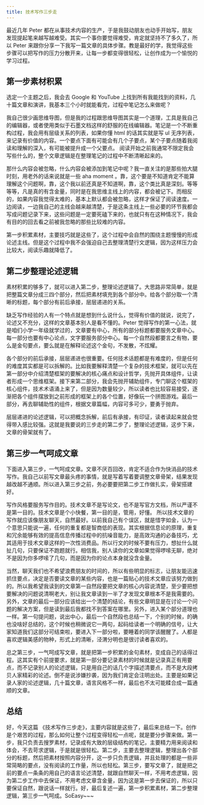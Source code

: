 ```yaml
---
title: 技术写作三步走
---
```


最近几年 Peter 都在从事技术内容的生产，于是我鼓动朋友也动手开始写，朋友发现提起笔来越写越难受。其实一个事你要觉得难受，肯定就坚持不了多久了，所以 Peter 来跟你分享一下我写一篇文章的具体步骤。教是最好的学，我觉得这些步骤可以把写作的压力分散开来，让每一步都变得很轻松，让创作成为一个愉悦的学习过程。

## 第一步素材积累

选定一个主题之后，我会去 Google 和 YouTube 上找到所有我能找到的资料，几十篇文章和演讲，我基本三个小时就能看完，过程中笔记怎么来做呢？

我自己很少画思维导图，但是我的过程跟思维导图其实是一个道理，工具是我自己的编辑器，或者使用类似于石墨文档这样的舒服的在线编辑器。笔记是一个不断重构过程，我会用有层级关系的列表，如果你懂 html 的话其实就是写 ul 无序列表，来记录有价值的内容。一个要点下面有可能会有几个子要点，某个子要点随着我阅读和理解的深入，有可能被提升成一个父要点。 阅读开始之前我通常不限定我会写些什么的，整个文章逻辑是在整理笔记的过程中不断清晰起来的。

那什么内容会被忽略，什么内容会被添加到笔记中呢？我一直关注的是那些拍大腿时刻，用老外的话来说就是一些 aha moment 。靠，这个要是不知道肯定不能算理解这个问题啊，靠，这个我以前还真是不知道啊，靠，这个类比真是深刻。等等等等，凡是真的有含金量，同时是在我思维主线上的内容，都会被记下。而相反的，如果内容我觉得太难的，基本上默认都会被忽略，这样才保证了阅读速度。一边阅读，一边我自己的主线会越来越清楚，于是这条主线上一些必要的环节我都会写成问题记录下来，这些问题是一定要死磕下来的，也就只有在这种情况下，我会有目的的回去看之前被我忽略的那些比较难的内容。

第一步积累素材，主要技巧就是这些了，这个过程中会自然的围绕主题慢慢的形成论述主线。但是这个过程中我不会强迫自己去整理清楚行文逻辑，因为这样压力会比较大，阅读乐趣就降低了。

## 第二步整理论述逻辑

素材积累的够多了，就可以进入第二步，整理论述逻辑了。大思路非常简单，就是把整篇文章分成三四个部分，然后把素材填充到各个部分中。给各个部分取一个清晰的标题，每个部分有前后承接，层层递进的关系。

缺乏写作经验的人有一个特点就是想到什么说什么，觉得有价值的就说，说完了，论述又不充分，这样的文章基本别人是看不懂的。Peter 觉得写作的第一心法，就是咱们小学一年级就学过的，文章要有中心，所有的部分标题都要服务文章中心。每一部分也要有中心论点，文字要服务部分中心。每一个自然段都要言之有物，要么是金句要点，要么就是在解释论述这个金句，不发散，不炫耀。

各个部分的前后承接，层层递进也很重要。任何技术话题都是有难度的，但是任何的难度其实都是可以拆解的。比如我要解释清楚一个复杂的技术框架，就可以先在第一部分中介绍清楚框架的要解决的核心痛点和设计哲学，先抛开具体组件，让读者形成一个思维框架。接下来第二部分，我会先抛开辅助组件，专门聊这个框架的核心组件，技术术语涌上来了，但是因为数量较少，所以读者也比较容易接受，逐渐把各个组件摆放到之前形成的框架上的各个位置，好像玩一个拼图游戏。最后一部分，再去聊辅助性的组件，根据文章篇幅，内容可多可少，要勇于抛弃。

层层递进的论述逻辑，可以把概念拆解，前后有承接，有印证，读者读起来就会觉得带入感比较强。这就是我要说的三步走的第二步了，整理论述逻辑，这步下来，文章的骨架就有了。

## 第三步一气呵成文章

下面进入第三步，一气呵成文章。文章不厌百回改，肯定不适合作为快消品的技术写作。我自己以前写文章最头疼的事情，就是写着写着要调整文章骨架，结果发现越改越不通顺。所以进入第三步之前，务必要要把第二步工作做扎实，骨架搭建好。

写作风格要服务写作目的。技术文章不是写论文，也不是写官方文档，所以严谨不是第一目的。技术文章是个小快餐，第一目的是，管用，好懂。 所以技术文章的写作就应该像朋友聊天，自然最好。以前我自己有个误区，就是惜字如金，认为一个意思只能说一遍，任何的重复都是智商低的表现。其实根据信息论的原理，重复和冗余能够有效的提高信息传播过程中的抗噪音能力，是高效沟通的必备技巧，尤其适用于技术文章这样的一次性消费品。所以行文的时候不要有压力，想扯什么就扯几句，只要保证不跑题就行。相信我，别人读你的文章如果觉得啰嗦无聊，绝对不是因为你多啰嗦了几句，而是因为你的论点本身就没含金量。

当然，聊天我们也不希望浪费朋友的时间的，所以有些明显的标志，让朋友能迅速抓住要点，决定是否要读文章的某些内容，也是一篇贴心的技术文章应该努力做到的。所以我希望我读到的文章第一自然段要把文章的核心内容说清楚，至少要把想要解决的问题说清啊老大，别让我文章读到一半了才发现文章根本不是我需要的。另外，文章的最后一部分应该给出一个清楚的结论，有些文章明显是在讨论一个问题的解决方案，但是读到最后我都找不到答案在哪里。另外，进入某个部分道理也一样。第一句提问题，说出中心，最后一个自然段也总结一下，个别的时候，的确也没啥好总结的，这个时候也稍微说它一两句，起码给读者一个明确的信号，让大家知道我们这部分可结束啦，要进入下一部分啦，要睡着的同学该醒醒了。人都是喜欢逻辑美感的物种，形式上的清晰，泾渭分明也是很讨读者喜欢的。

总之第三步，一气呵成写文章，就是把第一步积累的金句素材，变成自己的话得过程。这其实有个前提要求，就是第一部分要记录素材的时候就是记录真正有用要点，而不记录别人的论述逻辑，只是用自己的话几个字描述清要点，而不是大段拷贝人家精彩的论述。倒不是说涉嫌抄袭，因为我们肯定会注明出处。主要是如果记录人家的论述逻辑，几十篇文章，语言风格不一样，最后也不太可能糅合成一篇通顺的文章。

## 总结

好，今天这篇 《技术写作三步走》，主要内容就是这些了，最后来总结一下。创作是个艰苦的过程，那么如何让整个过程变得轻松一点呢，就是要分步骤来做。第一步，我只负责去搜罗素材，记录成有大致的层级结构的笔记，主要精力用来阅读和体会，不去苛求逻辑，于是就是很轻松。第二步，主要去整理逻辑，整理出各个部分的标题，然后把素材按照内容分开，这一步只负责逻辑，并且处理的都是一些非常简略的要点，没有阅读的工作量，所以也轻松。第三步，要写文章了，就是把之前的要点一条条的用自己的语言论述清楚，就跟自然聊天一样，不用考虑逻辑，因为第二步工作中去保证，不用考虑文章含金量，因为这是第一步去保证的，所以只要保证自然，跟说话一样就行。好，最后复述一遍，第一步积累素材，第二步整理逻辑，第三步一气呵成。SoEasy~~~
